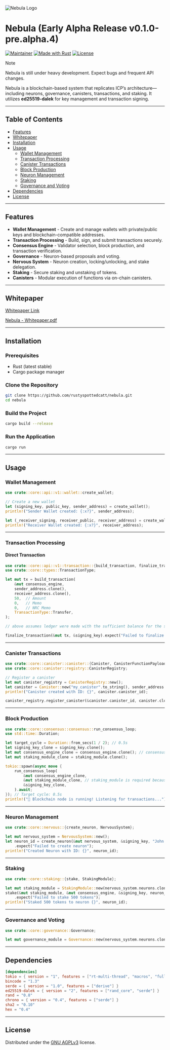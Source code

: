 <picture>
  <source media="(prefers-color-scheme: light)" srcset="https://l7mozmkiwy.ufs.sh/f/HKemhjN71TyOWR3z3yuKt6z8SiwMQpPjTFX1mVLHuAaolWbN">
  <source media="(prefers-color-scheme: dark)" srcset="https://l7mozmkiwy.ufs.sh/f/HKemhjN71TyOwMCPgf4f1Cjl2Pczaro3dH9SEtbyL4AKsVhF">
  <img src="https://l7mozmkiwy.ufs.sh/f/HKemhjN71TyOWR3z3yuKt6z8SiwMQpPjTFX1mVLHuAaolWbN" alt="Nebula Logo">
</picture>

# Nebula (Early Alpha Release v0.1.0-pre.alpha.4)

[![Maintainer](https://img.shields.io/badge/maintainer-NEBYTE-blue)](https://github.com/rustyspottedcatt)
[![Made with Rust](https://img.shields.io/badge/Made%20with-Rust-1f425f.svg)](https://www.rust-lang.org/)
[![License](https://img.shields.io/badge/License-GNU_AGPLv3-blue)](https://choosealicense.com/licenses/agpl-3.0/)

> [!NOTE]
> Nebula is still under heavy development. Expect bugs and frequent API changes.
> 

Nebula is a blockchain-based system that replicates ICP’s architecture—including neurons, governance, canisters, transactions, and staking. It utilizes **ed25519-dalek** for key management and transaction signing.

---

## Table of Contents

- [Features](#features)
- [Whitepaper](#whitepaper)
- [Installation](#installation)
- [Usage](#usage)
  - [Wallet Management](#wallet-management)
  - [Transaction Processing](#transaction-processing)
  - [Canister Transactions](#canister-transactions)
  - [Block Production](#block-production)
  - [Neuron Management](#neuron-management)
  - [Staking](#staking)
  - [Governance and Voting](#governance-and-voting)
- [Dependencies](#dependencies)
- [License](#license)

---

## Features

- **Wallet Management** - Create and manage wallets with private/public keys and blockchain-compatible addresses.
- **Transaction Processing** - Build, sign, and submit transactions securely.
- **Consensus Engine** - Validator selection, block production, and transaction verification.
- **Governance** - Neuron-based proposals and voting.
- **Nervous System** - Neuron creation, locking/unlocking, and stake delegation.
- **Staking** - Secure staking and unstaking of tokens.
- **Canisters** - Modular execution of functions via on-chain canisters.

---
## Whitepaper

[Whitepaper Link](https://whitepapersonline.com/en/whitepaper/nebula-a-decentralized-open-source-blockchain-for-enhanced-governance)

[Nebula - Whitepaper.pdf](https://l7mozmkiwy.ufs.sh/f/HKemhjN71TyO0uPtcuIgO5dR7MSuQXNazqoA6bVipTyxmHfC)
 
---

## Installation

### Prerequisites

- Rust (latest stable)
- Cargo package manager

### Clone the Repository

```sh
git clone https://github.com/rustyspottedcatt/nebula.git
cd nebula
```

### Build the Project

```sh
cargo build --release
```

### Run the Application

```sh
cargo run
```

---

## Usage

### Wallet Management

```rust
use crate::core::api::v1::wallet::create_wallet;

// Create a new wallet
let (signing_key, public_key, sender_address) = create_wallet();
println!("Sender Wallet created: {:x?}", sender_address);

let (_receiver_signing, receiver_public, receiver_address) = create_wallet();
println!("Receiver Wallet created: {:x?}", receiver_address);
```

---

### Transaction Processing

#### Direct Transaction

```rust
use crate::core::api::v1::transaction::{build_transaction, finalize_transaction};
use crate::core::types::TransactionType;

let mut tx = build_transaction(
    &mut consensus_engine,
    sender_address.clone(),
    receiver_address.clone(),
    50,  // Amount
    0,   // Memo
    0,   // NRC Memo
    TransactionType::Transfer,
); 

// above assumes ledger were made with the sufficient balance for the sender address.

finalize_transaction(&mut tx, &signing_key).expect("Failed to finalize transaction");
```

---

### Canister Transactions

```rust
use crate::core::canister::canister::{Canister, CanisterFunctionPayload};
use crate::core::canister::registry::CanisterRegistry;

// Register a canister
let mut canister_registry = CanisterRegistry::new();
let canister = Canister::new("my_canister".to_string(), sender_address.clone());
println!("Canister created with ID: {}", canister.canister_id);

canister_registry.register_canister(&canister.canister_id, canister.clone());
```

---

### Block Production

```rust
use crate::core::consensus::consensus::run_consensus_loop;
use std::time::Duration;

let target_cycle = Duration::from_secs(1 / 2); // 0.5s
let signing_key_clone = signing_key.clone();
let mut consensus_engine_clone = consensus_engine.clone(); // consensus_engine uses Arc<Mutex<T>>, everything is synchronized.
let mut staking_module_clone = staking_module.clone();

tokio::spawn(async move {
    run_consensus_loop(
        &mut consensus_engine_clone,
        &mut staking_module_clone, // staking_module is required because each block calls distribute staking rewards.
        &signing_key_clone,
    ).await;
}); // Target cycle: 0.5s
println!("🚀 Blockchain node is running! Listening for transactions...");
```

---

### Neuron Management

```rust
use crate::core::nervous::{create_neuron, NervousSystem};

let mut nervous_system = NervousSystem::new();
let neuron_id = create_neuron(&mut nervous_system, &signing_key, "John Doe".to_string(), 365)
    .expect("Failed to create neuron");
println!("Created Neuron with ID: {}", neuron_id);
```

---

### Staking

```rust
use crate::core::staking::{stake, StakingModule};

let mut staking_module = StakingModule::new(nervous_system.neurons.clone());
stake(&mut staking_module, &mut consensus_engine, &signing_key, neuron_id, 500)
    .expect("Failed to stake 500 tokens");
println!("Staked 500 tokens to neuron {}", neuron_id);
```

---

### Governance and Voting

```rust
use crate::core::governance::Governance;

let mut governance_module = Governance::new(nervous_system.neurons.clone());
```

---

## Dependencies

```toml
[dependencies]
tokio = { version = "1", features = ["rt-multi-thread", "macros", "full"] }
bincode = "1.3"
serde = { version = "1.0", features = ["derive"] }
ed25519-dalek = { version = "2", features = ["rand_core", "serde"] }
rand = "0.8"
chrono = { version = "0.4", features = ["serde"] }
sha2 = "0.10"
hex = "0.4"
```

---

## License

Distributed under the [GNU AGPLv3](https://choosealicense.com/licenses/agpl-3.0/) license.

